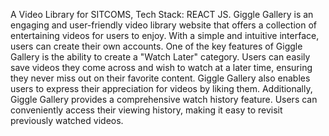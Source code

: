 A Video Library for SITCOMS,
Tech Stack: REACT JS. 
Giggle Gallery is an engaging and user-friendly video library website that offers a  collection of entertaining videos for users to enjoy. With a simple and intuitive interface, users can create their own accounts.
One of the key features of Giggle Gallery is the ability to create a "Watch Later" category. Users can easily save videos they come across and wish to watch at a later time, ensuring they never miss out on their favorite content.
Giggle Gallery also enables users to express their appreciation for videos by liking them. 
Additionally, Giggle Gallery provides a comprehensive watch history feature. Users can conveniently access their viewing history, making it easy to revisit previously watched videos.
